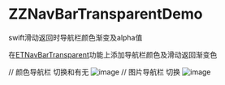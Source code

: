 # ZZNavBarTransparentDemo
swift滑动返回时导航栏颜色渐变及alpha值

在[ETNavBarTransparent](https://github.com/EnderTan/ETNavBarTransparent)功能上添加导航栏颜色及滑动返回渐变色

// 颜色导航栏 切换和有无
![image](https://github.com/zzz1029335886/ZZNavBarTransparentDemo/blob/master/ZZNavBarTransparentDemo.gif)
// 图片导航栏 切换
![image](https://github.com/zzz1029335886/ZZNavBarTransparentDemo/blob/master/QQ20180709-184044.gif)
